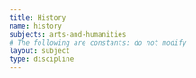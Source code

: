 ```yaml
---
title: History
name: history
subjects: arts-and-humanities
# The following are constants: do not modify
layout: subject
type: discipline
---
```

